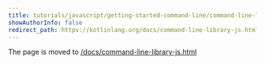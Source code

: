 ```yaml
---
title: tutorials/javascript/getting-started-command-line/command-line-library-js.md
showAuthorInfo: false
redirect_path: https://kotlinlang.org/docs/command-line-library-js.html
---
```


The page is moved to [/docs/command-line-library-js.html](/docs/command-line-library-js.html)
